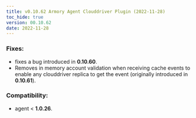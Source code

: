 ```yaml
---
title: v0.10.62 Armory Agent Clouddriver Plugin (2022-11-28)
toc_hide: true
version: 00.10.62
date: 2022-11-28
---
```


### Fixes:
- fixes a bug introduced in **0.10.60**.
- Removes in memory account validation when receiving cache events to enable any clouddriver replica to get the event (originally introduced in **0.10.61**).
### Compatibility:
- agent < **1.0.26**. 

